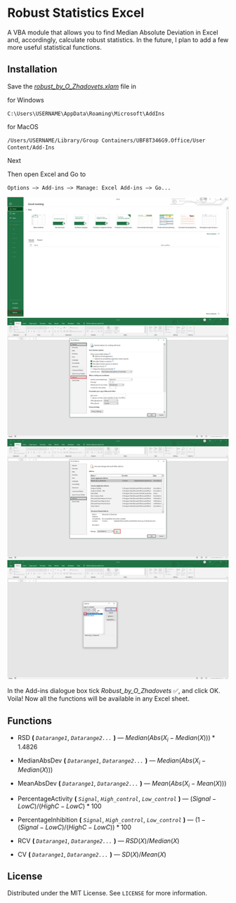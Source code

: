 <h1>Robust Statistics Excel</h1>

A VBA module that allows you to find Median Absolute Deviation in Excel and, accordingly, calculate robust statistics. In the future, I plan to add a few more useful statistical functions.

<h2>Installation</h2>

Save the <a href=https://github.com/Alexthundergod/Robust-Statistics-Excel/blob/main/robust_by_O_Zhadovets.xlam><i>robust_by_O_Zhadovets.xlam</i></a> file in

for Windows

```
C:\Users\USERNAME\AppData\Roaming\Microsoft\AddIns
```

for MacOS

```
/Users/USERNAME/Library/Group Containers/UBF8T346G9.Office/User Content/Add-Ins
```

Next 

Then open Excel and Go to

```
Options –> Add-ins –> Manage: Excel Add-ins –> Go...
```
<img src="https://github.com/Alexthundergod/Robust-Statistics-Excel/blob/main/1.png"></img>
<img src="https://github.com/Alexthundergod/Robust-Statistics-Excel/blob/main/2.png"></img>
<img src="https://github.com/Alexthundergod/Robust-Statistics-Excel/blob/main/3.png"></img>
<img src="https://github.com/Alexthundergod/Robust-Statistics-Excel/blob/main/4.png"></img>

In the Add-ins dialogue box tick <i>Robust_by_O_Zhadovets</i> :white_check_mark:, and click OK. Voila! Now all the functions will be available in any Excel sheet.

<h2>Functions</h2>

- RSD **(** *`Datarange1`*, *`Datarange2...`* **)** — $Median(Abs(X_i - Median(X))) * 1.4826$

- MedianAbsDev **(** *`Datarange1`*, *`Datarange2...`* **)** — $Median(Abs(X_i - Median(X)))$

- MeanAbsDev **(** *`Datarange1`*, *`Datarange2...`* **)** — $Mean(Abs(X_i - Mean(X)))$

- PercentageActivity **(** *`Signal`*, *`High_control`*, *`Low_control`* **)** — $(Signal - LowC)/(HighC - LowC) * 100$

- PercentageInhibition **(** *`Signal`*, *`High_control`*, *`Low_control`* **)** — $(1 - (Signal - LowC)/(HighC - LowC)) * 100$

- RCV **(** *`Datarange1`*, *`Datarange2...`* **)** — $RSD(X) / Median(X)$

- CV **(** *`Datarange1`*, *`Datarange2...`* **)** — $SD(X) / Mean(X)$
  
<h2>License</h2>

Distributed under the MIT License. See `LICENSE` for more information.
